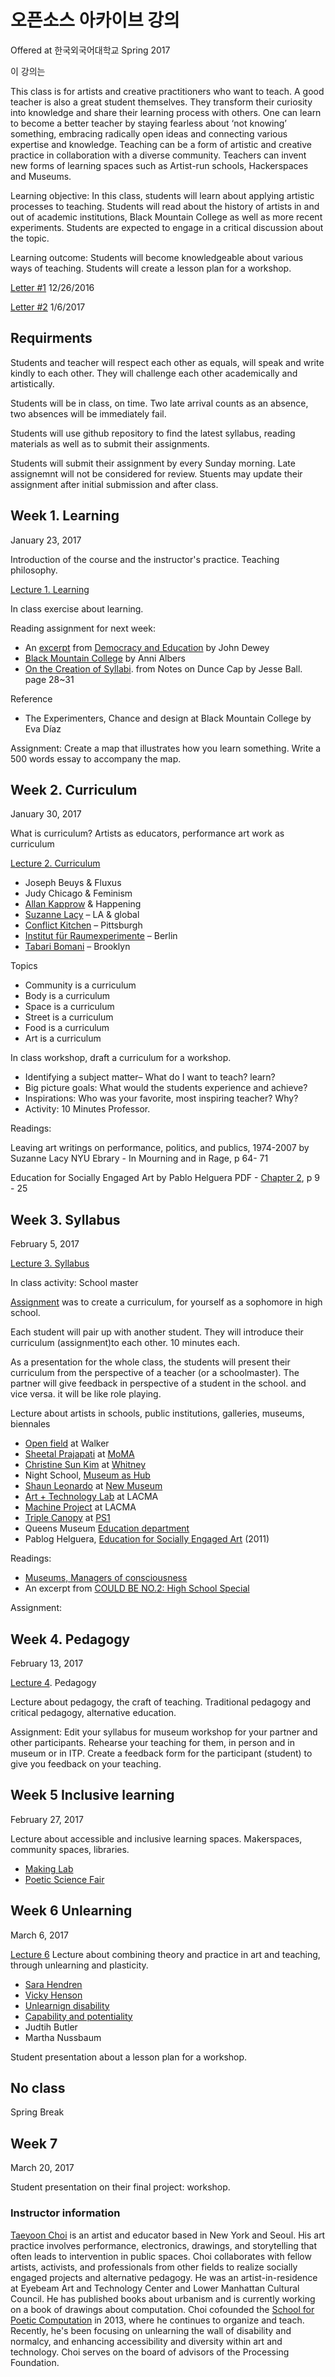 # 오픈소스 아카이브 강의
 
Offered at 한국외국어대학교 Spring 2017 

이 강의는 

This class is for artists and creative practitioners who want to teach. A good teacher is also a great student themselves. They transform their curiosity into knowledge and share their learning process with others. One can learn to become a better teacher by staying fearless about ‘not knowing’ something, embracing radically open ideas and connecting various expertise and knowledge. Teaching can be a form of artistic and creative practice in collaboration with a diverse community. Teachers can invent new forms of learning spaces such as Artist-run schools, Hackerspaces and Museums.  

Learning objective: In this class, students will learn about applying artistic processes to teaching. Students will read about the history of artists in and out of academic institutions, Black Mountain College as well as more recent experiments. Students are expected to engage in a critical discussion about the topic.  

Learning outcome: Students will become knowledgeable about various ways of teaching. Students will create a lesson plan for a workshop. 


[Letter #1](https://github.com/tchoi8/teachingasart/blob/master/letters/letter1.md) 12/26/2016  

[Letter #2](https://github.com/tchoi8/teachingasart/blob/master/letters/letter2.md) 1/6/2017 


## Requirments

Students and teacher will respect each other as equals, will speak and write kindly to each other. They will challenge each other academically and artistically.  
 
Students will be in class, on time. Two late arrival counts as an absence, two absences will be immediately fail.

Students will use github repository to find the latest syllabus, reading materials as well as to submit their assignments. 

Students will submit their assignment by every Sunday morning. Late assignemnt will not be considered for review. Stuents may update their assignment after initial submission and after class. 

 
## Week 1. Learning

January 23, 2017

Introduction of the course and the instructor's practice. Teaching philosophy.

[Lecture 1. Learning](https://tchoi8.github.io/teachingasart/lecture1.html)

In class exercise about learning.

Reading assignment for next week: 

- An [excerpt](https://github.com/tchoi8/teachingasart/blob/master/readings/democracyandeducation.md) from [Democracy and Education](https://www.gutenberg.org/files/852/852-h/852-h.htm) by John Dewey
- [Black Mountain College](http://albersfoundation.org/teaching/anni-albers/texts/#tab2) by Anni Albers  
- [On the Creation of Syllabi](https://github.com/tchoi8/teachingasart/blob/master/readings/creationofsyllabi.md). from Notes on Dunce Cap by Jesse Ball. page 28~31


Reference

- The Experimenters, Chance and design at Black Mountain College by Eva Díaz

Assignment: Create a map that illustrates how you learn something. Write a 500 words essay to accompany the map.  

## Week 2. Curriculum

January 30, 2017 
 
What is curriculum? Artists as educators, performance art work as curriculum  

[Lecture 2. Curriculum](https://tchoi8.github.io/teachingasart/lecture2.html#/)

- Joseph Beuys & Fluxus 
- Judy Chicago & Feminism 
- [Allan Kapprow](https://en.wikipedia.org/wiki/Allan_Kaprow) & Happening 
- [Suzanne Lacy](https://suzannelacy.com) – LA & global 
- [Conflict Kitchen](http://conflictkitchen.org/) – Pittsburgh 
- [Institut für Raumexperimente](http://raumexperimente.net/en/) – Berlin
- [Tabari Bomani](http://creativetime.org/summit/2015/11/13/tabari-zaid-bomani/) – Brooklyn 

Topics

- Community is a curriculum
- Body is a curriculum 
- Space is a curriculum
- Street is a curriculum
- Food is a curriculum
- Art is a curriculum
 

In class workshop, draft a curriculum for a workshop. 

- Identifying a subject matter– What do I want to teach? learn?  
- Big picture goals: What would the students experience and achieve?  
- Inspirations: Who was your favorite, most inspiring teacher? Why? 
- Activity: 10 Minutes Professor. 

Readings:  


Leaving art writings on performance, politics, and publics, 1974-2007 by Suzanne Lacy NYU Ebrary  - In Mourning and in Rage, p 64- 71 

Education for Socially Engaged Art by Pablo Helguera PDF - [Chapter 2](http://towery.lehman.edu/PhotoTopics/Photo%20Topics%20readings/Weeks34PPabloHelgueraEducationforSociallyEngagedArt.pdf), p 9 - 25 


## Week 3. Syllabus 

February 5, 2017 

[Lecture 3. Syllabus](https://tchoi8.github.io/teachingasart/lecture3.html)

In class activity: School master 

[Assignment](https://github.com/tchoi8/teachingasart/tree/master/assignments/2_curriculum) was to create a curriculum, for yourself as a sophomore in high school. 

Each student will pair up with another student. They will introduce their curriculum (assignment)to each other. 10 minutes each. 

As a presentation for the whole class, the students will present their curriculum from the perspective of a teacher (or a schoolmaster). The partner will give feedback in perspective of a student in the school.  and vice versa.
it will be like role playing. 


Lecture about artists in schools, public institutions, galleries, museums, biennales 

- [Open field](http://www.walkerart.org/open-field-conversations-on-the-commons) at Walker 
- [Sheetal Prajapati](http://sheetalprajapati.com/) at [MoMA](https://www.moma.org/calendar/programs/57#artists)
- [Christine Sun Kim](http://christinesunkim.com) at [Whitney](http://whitney.org/WhitneyStories/ChristineSunKim) 
- Night School, [Museum as Hub](http://archive.newmuseum.org/index.php/Detail/Occurrence/Show/occurrence_id/951)
- [Shaun Leonardo](http://elcleonardo.com/) at [New Museum](http://www.newmuseum.org/pages/view/persona)
- [Art + Technology Lab](http://www.lacma.org/lab) at LACMA
- [Machine Project](http://www.machineproject.com/files/pdf/MP0806_LACMA_Final.lo-res.pdf) at LACMA 
- [Triple Canopy](https://www.canopycanopycanopy.com/contents/speculations-the-future-is-___________) at [PS1](http://www.momaps1.org/expo1/module/school/)
- Queens Museum [Education department](http://www.queensmuseum.org/education)
- Pablog Helguera, [Education for Socially Engaged Art](http://pablohelguera.net/2011/11/education-for-socially-engaged-art-2011/) (2011) 


Readings:

- [Museums, Managers of consciousness](https://github.com/tchoi8/teachingasart/blob/master/readings/museums_managers_of_consciousness.md)
- An excerpt from [COULD BE NO.2: High School Special](http://mediacityseoul.kr/2016/en/project/could-be-no-2)

Assignment: 



## Week 4. Pedagogy 

February 13, 2017

[Lecture 4](https://tchoi8.github.io/teachingasart/lecture4.html#/). Pedagogy 

Lecture about pedagogy, the craft of teaching. Traditional pedagogy and critical pedagogy, alternative education.  

Assignment: Edit your syllabus for museum workshop for your partner and other participants. Rehearse your teaching for them, in person and in museum or in ITP. Create a feedback form for the participant (student) to give you feedback on your teaching. 


## Week 5 Inclusive learning 

February 27, 2017

Lecture about accessible and inclusive learning spaces. Makerspaces, community spaces, libraries. 
- [Making Lab](https://4.apap.or.kr/en/makinglab)
- [Poetic Science Fair](http://blog.sfpc.io/post/104936684316/poetic-science-fair-at-silent-barn)


## Week 6 Unlearning

March 6, 2017 

[Lecture 6](https://tchoi8.github.io/teachingasart/lecture6.html#/)
Lecture about combining theory and practice in art and teaching, through unlearning and plasticity.  

- [Sara Hendren](http://aplusa.org/)
- [Vicky Henson](https://en.wikipedia.org/wiki/Vicki_L._Hanson) 
- [Unlearnign disability](https://speakerdeck.com/tchoi8/unlearning-disability) 
- [Capability and potentiality](https://tchoi8.github.io/poetic-computation-16/slides/week7#/) 
- Judtih Butler 
- Martha Nussbaum 

Student presentation about a lesson plan for a workshop.


## No class 

Spring Break 
 
## Week 7

March 20, 2017 
 
Student presentation on their final project: workshop. 

### Instructor information
 
[Taeyoon Choi](http://taeyoonchoi.com) is an artist and educator based in New York and Seoul. His art practice involves performance, electronics, drawings, and storytelling that often leads to intervention in public spaces. Choi collaborates with fellow artists, activists, and professionals from other fields to realize socially engaged projects and alternative pedagogy. He was an artist-in-residence at Eyebeam Art and Technology Center and Lower Manhattan Cultural Council. He has published books about urbanism and is currently working on a book of drawings about computation. Choi cofounded the [School for Poetic Computation](http://sfpc.io) in 2013, where he continues to organize and teach. Recently, he's been focusing on unlearning the wall of disability and normalcy, and enhancing accessibility and diversity within art and technology. Choi serves on the board of advisors of the Processing Foundation. 
 
